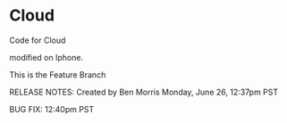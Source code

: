 # Cloud
Code for Cloud

modified on Iphone.

This is the Feature Branch

RELEASE NOTES:
Created by Ben Morris Monday, June 26, 12:37pm PST

BUG FIX:  12:40pm PST 
